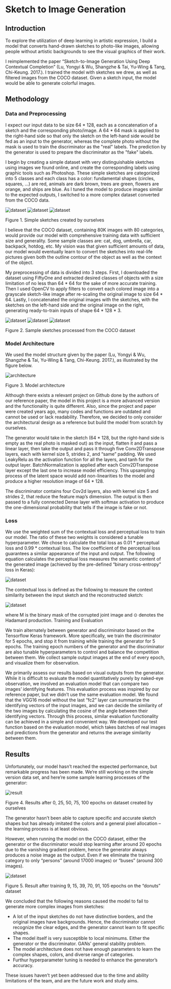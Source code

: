 # Sketch to Image Generation

## Introduction

To explore the utilization of deep learning in artistic expression, I build a model that converts hand-drawn sketches to photo-like images, allowing people without artistic backgrounds to see the visual graphics of their work. 

I reimplemented the paper “Sketch-to-Image Generation Using Deep Contextual Completion” (Lu, Yongyi & Wu, Shangzhe & Tai, Yu-Wing & Tang, Chi-Keung. 2017.). I trained the model with sketches we drew, as well as filtered images from the COCO dataset. Given a sketch input, the model would be able to generate colorful images. 

## Methodology

### Data and Preprocessing

I expect our input data to be size 64 * 128, each as a concatenation of a sketch and the corresponding photo/image. A 64 * 64 mask is applied to the right-hand side so that only the sketch on the left-hand side would be fed as an input to the generator, whereas the complete photo without the mask is used to train the discriminator as the "real" labels. The prediction by the generator is used to prepare the discriminator as the "fake" labels.

I begin by creating a simple dataset with very distinguishable sketches using images we found online, and create the corresponding labels using graphic tools such as Photoshop. These simple sketches are categorized into 5 classes and each class has a color: fundamental shapes (circles, squares, …) are red, animals are dark brown, trees are green, flowers are orange, and ships are blue. As I tuned the model to produce images similar to the expected outputs, I switched to a more complex dataset converted from the COCO data. 

![dataset](sample_data/test/d6.png)
![dataset](sample_data/test/c6.png)
![dataset](sample_data/test/a6.png)

Figure 1. Simple sketches created by ourselves

I believe that the COCO dataset, containing 80K images with 80 categories, would provide our model with comprehensive training data with sufficient size and generality. Some sample classes are: cat, dog, umbrella, car, backpack, hotdog, etc. My vision was that given sufficient amounts of data, our model would eventually learn to convert the sketches into real-life pictures given both the outline contour of the object as well as the context of the object. 

My preprocessing of data is divided into 3 steps. First, I downloaded the dataset using FiftyOne and extracted desired classes of objects with a size limitation of no less than 64 * 64 for the sake of more accurate training. Then I used OpenCV to apply filters to convert each colored image into a grayscale sketch-like image after re-scaling the original image to size 64 * 64. Lastly, I concatenated the original images with the sketches, with the sketches on the left-hand side and the original image on the right, generating ready-to-train inputs of shape 64 * 128 * 3.

![dataset](sample_data/buses/20694.png)
![dataset](sample_data/clocks/21233.png)
![dataset](sample_data/apples/8823.png)

Figure 2. Sample sketches processed from the COCO dataset

### Model Architecture

We used the model structure given by the paper (Lu, Yongyi & Wu, Shangzhe & Tai, Yu-Wing & Tang, Chi-Keung. 2017.), as illustrated by the figure below. 

![architecture](assets/architecture.png)

Figure 3. Model architecture

Although there exists a relevant project on Github done by the authors of our reference paper, the model in this project is a more advanced version and the functionality is quite different. Also, since the project and paper were created years ago, many codes and functions are outdated and cannot be used or lack readability. Therefore, we decided to only consider the architectural design as a reference but build the model from scratch by ourselves.

The generator would take in the sketch (64 * 128, but the right-hand side is empty as the real photo is masked out) as the input, flatten it and pass a linear layer, then take the output and pass it through five Conv2DTranspose layers, each with kernel size 5, strides 2, and “same” padding. We used LeakyRelu as the activation function for all the layers, and tanh for the output layer. BatchNormalization is applied after each Conv2DTranspose layer except the last one to increase model efficiency. This upsampling process of the latent space would add non-linearities to the model and produce a higher resolution image of 64 * 128.

The discriminator contains four Cov2d layers, also with kernel size 5 and strides 2, that reduce the feature map’s dimension. The output is then passed to a fully connected Dense layer with softmax activation to produce the one-dimensional probability that tells if the image is fake or not. 

### Loss

We use the weighted sum of the contextual loss and perceptual loss to train our model. The ratio of these two weights is considered a tunable hyperparameter. We chose to calculate the total loss as 0.01 * perceptual loss and 0.99 * contextual loss. The low coefficient of the perceptual loss guarantees a similar appearance of the input and output. The following equation calculates​​ the perceptual loss measures the semantic content of the generated image (achieved by the pre-defined “binary cross-entropy” loss in Keras):

![dataset](assets/perceptual.png)

The contextual loss is defined as the following to measure the context similarity between the input sketch and the reconstructed sketch: 

![dataset](assets/contextual.png)

where M is the binary mask of the corrupted joint image and ⊙ denotes the Hadamard production. 
Training and Evaluation

We train alternately between generator and discriminator based on the Tensorflow Keras framework. More specifically, we train the discriminator for 5 epochs, and stop it from training while training the generator for 5 epochs. The training epoch numbers of the generator and the discriminator are also tunable hyperparameters to control and balance the competition between them. We collect sample output images at the end of every epoch, and visualize them for observation. 

We primarily assess our results based on visual outputs from the generator. While it is difficult to evaluate the model quantitatively purely by naked-eye observation, we involved an evaluation model that can compare two images’ identifying features. This evaluation process was inspired by our reference paper, but we didn’t use the same evaluation model. We found that the VGG16 model without the last “fc2” layer can summarize the identifying vectors of the input images, and we can decide the similarity of the two images by calculating the cosine of the angle between their identifying vectors. Through this process, similar evaluation functionality can be achieved in a simple and convenient way. We developed our test function based on the evaluation model, which takes batches of real images and predictions from the generator and returns the average similarity between them.

## Results
Unfortunately, our model hasn’t reached the expected performance, but remarkable progress has been made. We’re still working on the simple version data set, and here’re some sample learning processes of the generator:
 
![result](assets/simple_result.png)

Figure 4. Results after 0, 25, 50, 75, 100 epochs on dataset created by ourselves

The generator hasn’t been able to capture specific and accurate sketch shapes but has already imitated the colors and a general pixel allocation – the learning process is at least obvious.

However, when running the model on the COCO dataset, either the generator or the discriminator would stop learning after around 20 epochs due to the vanishing gradient problem, hence the generator always produces a noise image as the output. Even if we eliminate the training category to only “persons” (around 17000 images) or “buses” (around 300 images). 

![dataset](assets/donuts_result.png)

Figure 5. Result after training 9, 15, 39, 70, 91, 105 epochs on the “donuts” dataset

We concluded that the following reasons caused the model to fail to generate more complex images from sketches: 

- A lot of the input sketches do not have distinctive borders, and the original images have backgrounds. Hence, the discriminator cannot recognize the clear edges, and the generator cannot learn to fit specific shapes. 
- The model itself is very susceptible to local minimums. Either the generator or the discriminator. GANs’ general stability problem.
- The model architecture does not have enough parameters to learn the complex shapes, colors, and diverse range of categories. 
- Furthur hyperparameter tuning is needed to enhance the generator’s accuracy.

These issues haven’t yet been addressed due to the time and ability limitations of the team, and are the future work and study aims.
